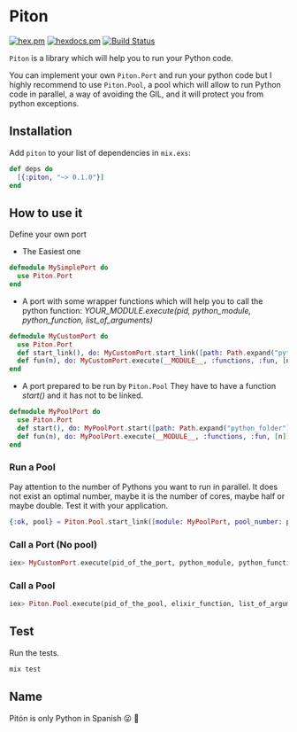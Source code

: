# Piton


[![hex.pm](https://img.shields.io/hexpm/v/piton.svg?style=flat-square)](https://hex.pm/packages/piton) [![hexdocs.pm](https://img.shields.io/badge/docs-latest-green.svg?style=flat-square)](https://hexdocs.pm/piton/) [![Build Status](https://travis-ci.org/mendrugory/piton.svg?branch=master)](https://travis-ci.org/mendrugory/piton)

 `Piton` is a library which will help you to run your Python code. 

  You can implement your own `Piton.Port` and run your python code but I highly recommend to use `Piton.Pool`, 
  a pool which will allow to run Python code in parallel, a way of avoiding the GIL, and it will protect you from 
  python exceptions.

## Installation
  Add `piton` to your list of dependencies in `mix.exs`:

  ```elixir
  def deps do
    [{:piton, "~> 0.1.0"}]
  end
  ```
    

## How to use it
  Define your own port
  
  * The Easiest one
  ```elixir
  defmodule MySimplePort do
    use Piton.Port
  end
  ```
  
  * A port with some wrapper functions which will help you to call the python function:
  *YOUR_MODULE.execute(pid, python_module, python_function, list_of_arguments)*
  ```elixir
  defmodule MyCustomPort do
    use Piton.Port
    def start_link(), do: MyCustomPort.start_link([path: Path.expand("python_folder"), python: "python"], [name: __MODULE__])
    def fun(n), do: MyCustomPort.execute(__MODULE__, :functions, :fun, [n])
  end
  ```
  
  * A port prepared to be run by `Piton.Pool`
  They have to have a function *start()* and it has not to be linked.
  ```elixir
  defmodule MyPoolPort do
    use Piton.Port
    def start(), do: MyPoolPort.start([path: Path.expand("python_folder"), python: "python"], [])
    def fun(n), do: MyPoolPort.execute(__MODULE__, :functions, :fun, [n])
  end
  ```
  
### Run a Pool
  Pay attention to the number of Pythons you want to run in parallel. It does not exist an optimal number, maybe it is the
  number of cores, maybe half or maybe double. Test it with your application.
  ```elixir
  {:ok, pool} = Piton.Pool.start_link([module: MyPoolPort, pool_number: pool_number], [])
  ```
### Call a Port (No pool)
  ```elixir
  iex> MyCustomPort.execute(pid_of_the_port, python_module, python_function, list_of_arguments_of_python_function)
  ```

### Call a Pool
  ```elixir
  iex> Piton.Pool.execute(pid_of_the_pool, elixir_function, list_of_arguments_of_elixir_function)
  ```
  
## Test
  Run the tests.
  ```bash
  mix test 
  ```
  
## Name
  Pitón is only Python in Spanish :stuck_out_tongue_winking_eye: :snake:
